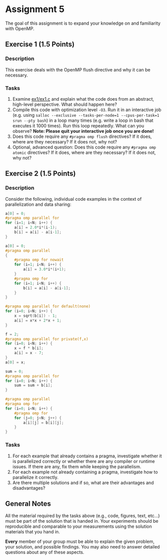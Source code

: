 # Assignment 5

The goal of this assignment is to expand your knowledge on and familiarity with OpenMP.

## Exercise 1 (1.5 Points)

### Description

This exercise deals with the OpenMP flush directive and why it can be necessary.

### Tasks

1) Examine [ex1/ex1.c](ex1/ex1.c) and explain what the code does from an abstract, high-level perspective. What should happen here?
2) Compile this code with optimization level `-O3`. Run it in an interactive job (e.g. using `salloc --exclusive --tasks-per-node=1 --cpus-per-task=1 srun --pty bash`) in a loop many times (e.g. write a loop in bash that executes it 1000 times). Run this loop repeatedly. What can you observe? **Note: Please quit your interactive job once you are done!**
3) Does this code require any `#pragma omp flush` directives? If it does, where are they necessary? If it does not, why not?
4) Optional, advanced question: Does this code require any `#pragma omp atomic` directives? If it does, where are they necessary? If it does not, why not?

## Exercise 2 (1.5 Points)

### Description

Consider the following, individual code examples in the context of parallelization and data sharing:

```C
a[0] = 0;
#pragma omp parallel for
for (i=1; i<N; i++) {
    a[i] = 2.0*i*(i-1);
    b[i] = a[i] - a[i-1];
}
```

```C
a[0] = 0;
#pragma omp parallel
{
    #pragma omp for nowait
    for (i=1; i<N; i++) {
        a[i] = 3.0*i*(i+1);
    }
    #pragma omp for
    for (i=1; i<N; i++) {
        b[i] = a[i] - a[i-1];
    }
}
```

```C
#pragma omp parallel for default(none)
for (i=0; i<N; i++) {
    x = sqrt(b[i]) - 1;
    a[i] = x*x + 2*x + 1;
}
```

```C
f = 2;
#pragma omp parallel for private(f,x)
for (i=0; i<N; i++) {
    x = f * b[i];
    a[i] = x - 7;
}
a[0] = x; 
```

```C
sum = 0; 
#pragma omp parallel for
for (i=0; i<N; i++) {
    sum = sum + b[i];
}
```

```C
#pragma omp parallel
#pragma omp for
for (i=0; i<N; i++) {
    #pragma omp for
    for (j=0; j<N; j++) {
        a[i][j] = b[i][j];
    }
}
```

### Tasks

1) For each example that already contains a pragma, investigate whether it is parallelized correctly or whether there are any compiler or runtime issues. If there are any, fix them while keeping the parallelism.
2) For each example not already containing a pragma, investigate how to parallelize it correctly.
3) Are there multiple solutions and if so, what are their advantages and disadvantages?

## General Notes

All the material required by the tasks above (e.g., code, figures, text, etc...) must be part of the solution that is handed in. Your experiments should be reproducible and comparable to your measurements using the solution materials that you hand in.

**Every** member of your group must be able to explain the given problem, your solution, and possible findings. You may also need to answer detailed questions about any of these aspects.

